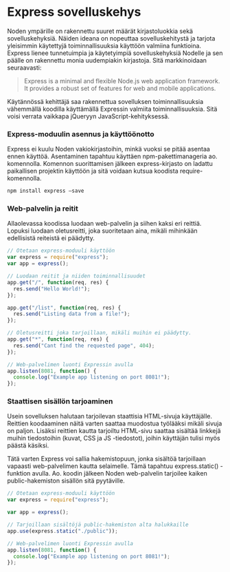 # Express sovelluskehys

Noden ympärille on rakennettu suuret määrät kirjastoluokkia sekä sovelluskehyksiä. Näiden ideana on nopeuttaa sovelluskehitystä ja tarjota yleisimmin käytettyjä toiminnallisuuksia käyttöön valmiina funktioina. Express lienee tunnetuimpia ja käytetyimpiä sovelluskehyksiä Nodelle ja sen päälle on rakennettu monia uudempiakin kirjastoja. Sitä markkinoidaan seuraavasti:

> Express is a minimal and flexible Node.js web application framework. It provides a robust set of features for web and mobile applications.

Käytännössä kehittäjä saa rakennettua sovelluksen toiminnallisuuksia vähemmällä koodilla käyttämällä Expressin valmiita toiminnallisuuksia. Sitä voisi verrata vaikkapa jQueryyn JavaScript-kehityksessä.

### Express-moduulin asennus ja käyttöönotto

Express ei kuulu Noden vakiokirjastoihin, minkä vuoksi se pitää asentaa ennen käyttöä. Asentaminen tapahtuu käyttäen npm-pakettimanageria ao. komennolla. Komennon suorittamisen jälkeen express-kirjasto on ladattu paikallisen projektin käyttöön ja sitä voidaan kutsua koodista require-komennolla.

```javascript
npm install express –save
```

### Web-palvelin ja reitit

Allaolevassa koodissa luodaan web-palvelin ja siihen kaksi eri reittiä. Lopuksi luodaan oletusreitti, joka suoritetaan aina, mikäli mihinkään edellisistä reiteistä ei päädytty.

```javascript
// Otetaan express-moduuli käyttöön
var express = require("express");
var app = express();

// Luodaan reitit ja niiden toiminnallisuudet
app.get("/", function(req, res) {
  res.send("Hello World!");
});

app.get("/list", function(req, res) {
  res.send("Listing data from a file!");
});

// Oletusreitti joka tarjoillaan, mikäli muihin ei päädytty.
app.get("*", function(req, res) {
  res.send("Cant find the requested page", 404);
});

// Web-palvelimen luonti Expressin avulla
app.listen(8081, function() {
  console.log("Example app listening on port 8081!");
});

```

### Staattisen sisällön tarjoaminen

Usein sovelluksen halutaan tarjoilevan staattisia HTML-sivuja käyttäjälle. Reittien koodaaminen näitä varten saattaa muodostua työlääksi mikäli sivuja on paljon. Lisäksi reittien kautta tarjoiltu HTML-sivu saattaa sisältää linkkejä muihin tiedostoihin \(kuvat, CSS ja JS -tiedostot\), joihin käyttäjän tulisi myös päästä käsiksi.  

Tätä varten Express voi sallia hakemistopuun, jonka sisältöä tarjoillaan vapaasti web-palvelimen kautta selaimelle. Tämä tapahtuu express.static\(\) -funktion avulla. Ao. koodin jälkeen Noden web-palvelin tarjoilee kaiken public-hakemiston sisällön sitä pyytäville.

```javascript
// Otetaan express-moduuli käyttöön
var express = require("express");

var app = express();

// Tarjoillaan sisältöjä public-hakemiston alta halukkaille
app.use(express.static("./public"));

// Web-palvelimen luonti Expressin avulla
app.listen(8081, function() {
  console.log("Example app listening on port 8081!");
});
```

